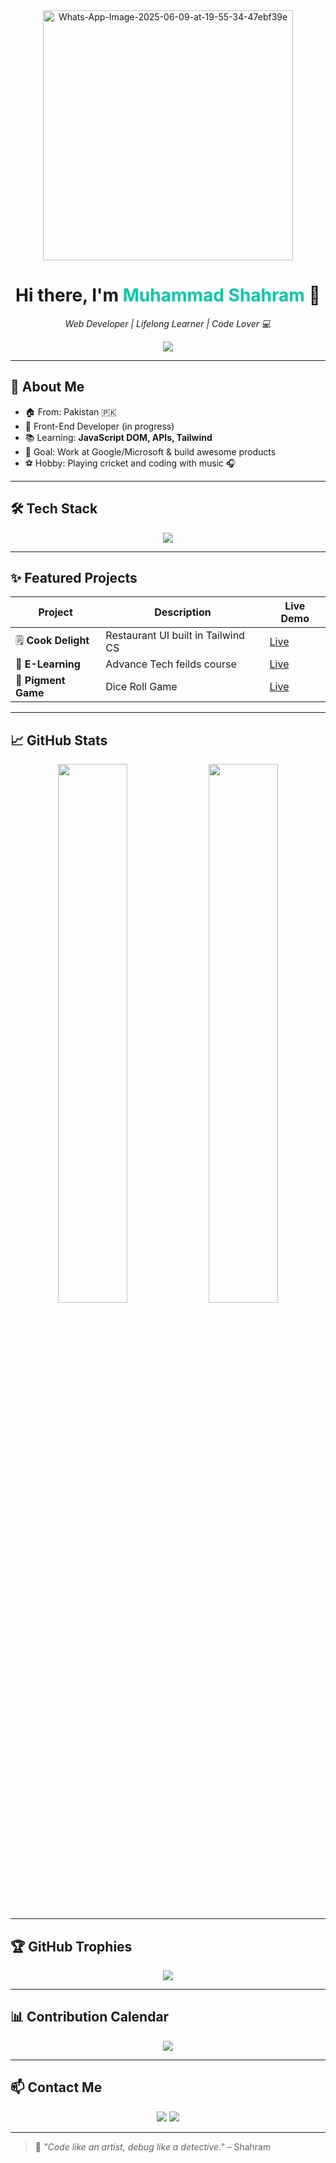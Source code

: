 <!-- Header -->
<div align="center">
<!--   <img src="https://ibb.co/dJ5n9Jtc" alt="Muhammad Shahram" width="150" style="border-radius: 50%;" /> -->
  <a href="https://ibb.co/dJ5n9Jtc"><img height="400px" src="https://i.ibb.co/Nnywhnr3/Whats-App-Image-2025-06-09-at-19-55-34-47ebf39e.jpg" alt="Whats-App-Image-2025-06-09-at-19-55-34-47ebf39e" border="0"></a>
  <h1>Hi there, I'm <span style="color:#00C9A7">Muhammad Shahram</span> 👋</h1>
  <p><i>Web Developer | Lifelong Learner | Code Lover 💻</i></p>
</div>

<p align="center">
 <img src="https://readme-typing-svg.herokuapp.com?font=Fira+Code&size=22&pause=1000&color=00F7FF&center=true&vCenter=true&width=700&lines=HTML%2C+CSS%2C+JavaScript%2C+Tailwind+CSS;Let's+build+cool+things+on+the+web!;I+love+clean+code+and+UI%2FUX+design!" />


</p>

---

## 🚀 About Me

- 🏠 From: Pakistan 🇵🇰  
- 🎯 Front-End Developer (in progress)  
- 📚 Learning: **JavaScript DOM, APIs, Tailwind**  
- 🧠 Goal: Work at Google/Microsoft & build awesome products  
- ⚽ Hobby: Playing cricket and coding with music 🎧

---

## 🛠️ Tech Stack

<p align="center">
  <img src="https://skillicons.dev/icons?i=html,css,js,tailwind,github,vscode" />
</p>

---

## ✨ Featured Projects

| Project | Description | Live Demo |
|--------|-------------|-----------|
| 🗒️ **Cook Delight** | Restaurant UI built in Tailwind CS | [Live](https://muhshahram574.github.io/cook-delights-tailwindcss/) |
| 🍴 **E-Learning** | Advance Tech feilds course | [Live](https://muhshahram574.github.io/E-Learning-Website/) |
| 🍰 **Pigment Game** | Dice Roll Game | [Live](https://muhshahram574.github.io/pig-game/) |

---

## 📈 GitHub Stats

<p align="center">
  <img src="https://github-readme-stats.vercel.app/api?username=MuhShahram574&show_icons=true&theme=tokyonight" width="47%" />
  <img src="https://github-readme-streak-stats.herokuapp.com?user=MuhShahram574&theme=tokyonight" width="47%" />
</p>

---

## 🏆 GitHub Trophies

<p align="center">
  <img src="https://github-profile-trophy.vercel.app/?username=MuhShahram574&theme=gruvbox&row=1&column=6" />
</p>

---

## 📊 Contribution Calendar

<p align="center">
<img src="https://github-readme-streak-stats.herokuapp.com?user=MuhShahram574&theme=tokyonight" />
</p>

---

## 📫 Contact Me

<p align="center">
  <a href="mailto:muhshahram574@gmail.com"><img src="https://img.shields.io/badge/Gmail-EA4335?style=for-the-badge&logo=gmail&logoColor=white" /></a>
  <a href="https://github.com/MuhShahram574"><img src="https://img.shields.io/badge/GitHub-000000?style=for-the-badge&logo=github&logoColor=white" /></a>
</p>

---

> 🌟 *"Code like an artist, debug like a detective."* – Shahram
